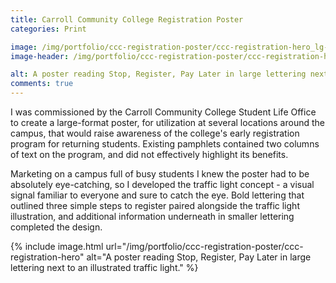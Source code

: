 ```yaml
---
title: Carroll Community College Registration Poster
categories: Print

image: /img/portfolio/ccc-registration-poster/ccc-registration-hero_lg-1x
image-header: /img/portfolio/ccc-registration-poster/ccc-registration-header_lg-1x

alt: A poster reading Stop, Register, Pay Later in large lettering next to an illustrated traffic light.
comments: true
---
```


I was commissioned by the Carroll Community College Student Life Office to create a large-format poster, for utilization at several locations around the campus, that would raise awareness of the college's early registration program for returning students. Existing pamphlets contained two columns of text on the program, and did not effectively highlight its benefits.

Marketing on a campus full of busy students I knew the poster had to be absolutely eye-catching, so I developed the traffic light concept - a visual signal familiar to everyone and sure to catch the eye. Bold lettering that outlined three simple steps to register paired alongside the traffic light illustration, and additional information underneath in smaller lettering completed the design.

<p>{% include image.html url="/img/portfolio/ccc-registration-poster/ccc-registration-hero" alt="A poster reading Stop, Register, Pay Later in large lettering next to an illustrated traffic light." %}</p>